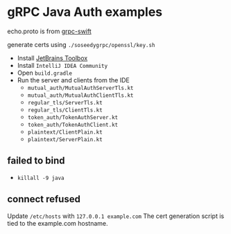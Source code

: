 # gRPC Java Auth examples

echo.proto is from [grpc-swift](https://github.com/grpc/grpc-swift/blob/master/Sources/Examples/Echo/echo.proto)

generate certs using `./soseedygrpc/openssl/key.sh`

- Install [JetBrains Toolbox](https://www.jetbrains.com/toolbox/)
- Install `IntelliJ IDEA Community`
- Open `build.gradle`
- Run the server and clients from the IDE
  - `mutual_auth/MutualAuthServerTls.kt`
  - `mutual_auth/MutualAuthClientTls.kt`
  - `regular_tls/ServerTls.kt`
  - `regular_tls/ClientTls.kt`
  - `token_auth/TokenAuthServer.kt`
  - `token_auth/TokenAuthClient.kt`
  - `plaintext/ClientPlain.kt`
  - `plaintext/ServerPlain.kt`

## failed to bind

- `killall -9 java`

## connect refused

Update `/etc/hosts` with `127.0.0.1	example.com`
The cert generation script is tied to the example.com hostname.
